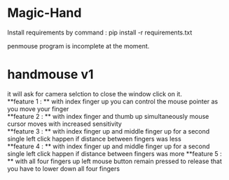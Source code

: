 # Magic-Hand

Install requirements by command : pip install -r requirements.txt

penmouse program is incomplete at the moment.

# handmouse v1
it will ask for camera selction to close the window click on it.   
**feature 1 : ** with index finger up you can control the mouse pointer as you move your finger   
**feature 2 : ** with index finger and thumb up simultaneously mouse cursor moves with increased sensitivity  
**feature 3 : ** with index finger up and middle finger up for a second single left click happen if distance between fingers was less  
**feature 4 : ** with index finger up and middle finger up for a second single left click happen if distance between fingers was more
**feature 5 : ** with all four fingers up left mouse button remain pressed to release that you have to lower down all four fingers 


